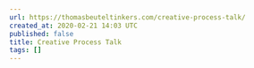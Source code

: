 ```yaml
---
url: https://thomasbeuteltinkers.com/creative-process-talk/
created_at: 2020-02-21 14:03 UTC
published: false
title: Creative Process Talk
tags: []
---
```



